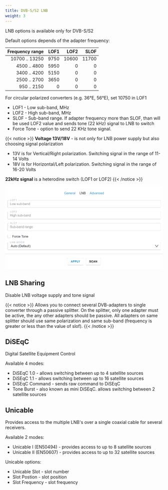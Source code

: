 ```yaml
---
title: DVB-S/S2 LNB
weight: 3
---
```


LNB options is available only for DVB-S/S2

Default options depends of the adapter frequency:

| Frequency range |  LOF1 |  LOF2 |  SLOF |
|----------------:|------:|------:|------:|
|  10700 .. 13250 |  9750 | 10600 | 11700 |
|    4500 .. 4800 |  5950 |     0 |     0 |
|    3400 .. 4200 |  5150 |     0 |     0 |
|    2500 .. 2700 |  3650 |     0 |     0 |
|     950 .. 2150 |     0 |     0 |     0 |

For circular polarized converters (e.g. 36°E, 56°E), set 10750 in LOF1

- LOF1 - Low sub-band, MHz
- LOF2 - High sub-band, MHz
- SLOF - Sub-band range. If adapter frequency more than SLOF, than will be used LOF2 value and sends tone (22 kHz) signal to LNB to switch
- Force Tone - option to send 22 KHz tone signal.

{{< notice >}}
**Voltage 13V/18V** - is not only for LNB power supply but also choosing signal polarization

- 13V is for Vertical/Right polarization. Switching signal in the range of 11-14 Volts
- 18V is for Horizontal/Left polarization. Switching signal in the range of 16-20 Volts

**22kHz signal** is a heterodine switch (LOF1 or LOF2)
{{< /notice >}}

![DVB LNB Options](lnb.png)

## LNB Sharing

Disable LNB voltage supply and tone signal

{{< notice >}}
Allows you to connect several DVB-adapters to single converter through
a passive splitter. On the splitter, only one adapter must be active,
the any other adapters should be passive. All adapters on same splitter
should use same polarization and same sub-band
(frequency is greater or less than the value of slof).
{{< /notice >}}

## DiSEqC

Digital Satellite Equipment Control

Available 4 modes:

- DiSEqC 1.0 - allows switching between up to 4 satellite sources
- DiSEqC 1.1 - allows switching between up to 16 satellite sources
- DiSEqC Command - sends raw command to DiSEqC
- Tone Burst - also known as mini DiSEqC. allows switching between 2 satellite sources

## Unicable

Provides access to the multiple LNB's over a single coaxial cable for several receivers.

Available 2 modes:

- Unicable I (EN50494) - provides access to up to 8 satellite sources
- Unicable II (EN50607) - provides access to up to 32 satellite sources

Unicable options:

- Unicable Slot - slot number
- Slot Postion - slot position
- Slot Frequency - slot frequency

